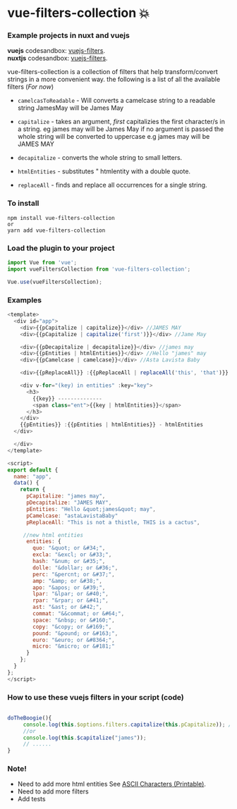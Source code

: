 # vue-filters-collection :boom:

### Example projects in nuxt and vuejs

**vuejs** codesandbox: [vuejs-filters](https://dev.w3.org/html5/html-author/charref). </br> **nuxtjs** codesandbox: [vuejs-filters](https://codesandbox.io/s/codesandbox-nuxt-nobes).

vue-filters-collection is a collection of filters that help transform/convert strings in a more convenient way. the following is a list of all the available filters (_For now_)

- `camelcasToReadable` - Will converts a camelcase string to a readable string JamesMay will be James May

- `capitalize` - takes an argument, _first_ capitalizies the first character/s in a string. eg james may will be James May
  if no argument is passed the whole string will be converted to uppercase e.g james may will be JAMES MAY

- `decapitalize` - converts the whole string to small letters.

- `htmlEntities` - substitutes &quot; htmlentity with a double quote.

- `replaceAll` - finds and replace all occurrences for a single string.

### To install

```
npm install vue-filters-collection
or
yarn add vue-filters-collection
```

### Load the plugin to your project

```javascript
import Vue from 'vue';
import vueFiltersCollection from 'vue-filters-collection';

Vue.use(vueFiltersCollection);
```

### Examples

```javascript
<template>
  <div id="app">
    <div>{{pCapitalize | capitalize}}</div> //JAMES MAY
    <div>{{pCapitalize | capitalize('first')}}</div> //Jame May

    <div>{{pDecapitalize | decapitalize}}</div> //james may
    <div>{{pEntities | htmlEntities}}</div> //Hello "james" may
	<div>{{pCamelcase | camelcase}}</div> //Asta Lavista Baby

	<div>{{pReplaceAll}} :{{pReplaceAll | replaceAll('this', 'that')}} - replace all</div> //that is not a thattle, that is a cactus

    <div v-for="(key) in entities" :key="key">
      <h3>
        {{key}} --------------
        <span class="ent">{{key | htmlEntities}}</span>
      </h3>
    </div>
    {{pEntities}} :{{pEntities | htmlEntities}} - htmlEntities
  </div>

  </div>
</template>

<script>
export default {
  name: "app",
  data() {
    return {
      pCapitalize: "james may",
      pDecapitalize: "JAMES MAY",
      pEntities: "Hello &quot;james&quot; may",
	  pCamelcase: "astaLavistaBaby"
	  pReplaceAll: "This is not a thistle, THIS is a cactus",

	 //new html entities
	  entities: {
        quo: "&quot; or &#34;",
        excla: "&excl; or &#33;",
        hash: "&num; or &#35;",
        dolle: "&dollar; or &#36;",
        perc: "&percnt; or &#37;",
        amp: "&amp; or &#38;",
        apo: "&apos; or &#39;",
        lpar: "&lpar; or &#40;",
        rpar: "&rpar; or &#41;",
        ast: "&ast; or &#42;",
        commat: "&&commat; or &#64;",
        space: "&nbsp; or &#160;",
        copy: "&copy; or &#169;",
        pound: "&pound; or &#163;",
        euro: "&euro; or &#8364;",
        micro: "&micro; or &#181;"
      }
    };
  }
};
</script>
```

### How to use these vuejs filters in your script (code)

```javascript

doTheBoogie(){
     console.log(this.$options.filters.capitalize(this.pCapitalize)); //JAMES MAY
     //or
     console.log(this.$capitalize("james"));
     // ......
}

```

### Note!

- Need to add more html entities See [ASCII Characters (Printable)](https://dev.w3.org/html5/html-author/charref).
- Need to add more filters
- Add tests
